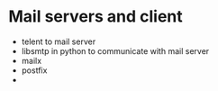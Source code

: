 # Mail servers and client

* telent to mail server
* libsmtp in python to communicate with mail server
* mailx
* postfix
* 
